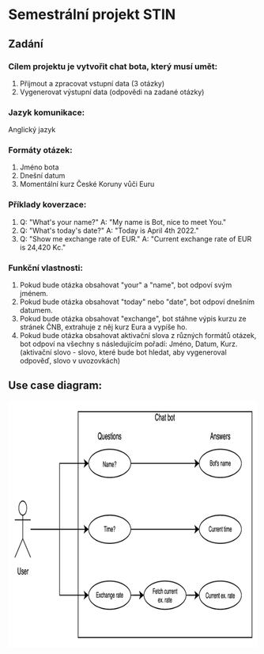 # Semestrální projekt STIN
## Zadání
### Cílem projektu je vytvořit chat bota, který musí umět:
1. Přijmout a zpracovat vstupní data (3 otázky)
2. Vygenerovat výstupní data (odpovědi na zadané otázky)

### Jazyk komunikace:  
 Anglický jazyk

### Formáty otázek:
1. Jméno bota
2. Dnešní datum
3. Momentální kurz České Koruny vůči Euru

### Příklady koverzace:  
1. Q: "What's your name?" A: "My name is Bot, nice to meet You."  
2. Q: "What's today's date?" A: "Today is April 4th 2022."  
3. Q: "Show me exchange rate of EUR." A: "Current exchange rate of EUR is 24,420 Kc."

### Funkční vlastnosti:
1. Pokud bude otázka obsahovat "your" a "name", bot odpoví svým jménem.
2. Pokud bude otázka obsahovat "today" nebo "date", bot odpoví dnešním datumem.
3. Pokud bude otázka obsahovat "exchange", bot stáhne výpis kurzu ze stránek ČNB, extrahuje z něj kurz Eura a vypíše ho.
4. Pokud bude otázka obsahovat aktivační slova z různých formátů otázek, bot odpoví na všechny s následujícím pořadí: Jméno, Datum, Kurz.    (aktivační slovo - slovo, které bude bot hledat, aby vygeneroval odpověď, slovo v uvozovkách)

## Use case diagram:
<img src="./STIN_chatbot.png" alt="Use case diagram" width="950" height="500">
